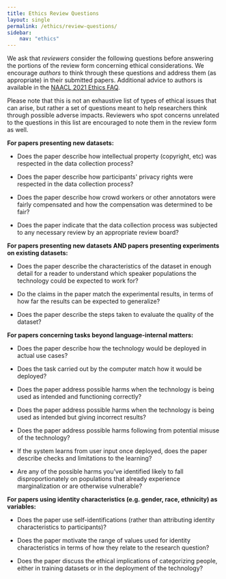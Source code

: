 ```yaml
---
title: Ethics Review Questions
layout: single
permalink: /ethics/review-questions/
sidebar: 
    nav: "ethics"
---
```

We ask that _reviewers_ consider the following questions before answering the portions of the review form concerning ethical considerations. We encourage _authors_ to think through these questions and address them (as appropriate) in their submitted papers. Additional advice to authors is available in the [NAACL 2021 Ethics FAQ](/ethics/faq/).

Please note that this is not an exhaustive list of types of ethical issues that can arise, but rather a set of questions meant to help researchers think through possible adverse impacts. Reviewers who spot concerns unrelated to the questions in this list are encouraged to note them in the review form as well.

**For papers presenting new datasets:**

*   Does the paper describe how intellectual property (copyright, etc) was respected in the data collection process?

*   Does the paper describe how participants' privacy rights were respected in the data collection process?

*   Does the paper describe how crowd workers or other annotators were fairly compensated and how the compensation was determined to be fair?

*   Does the paper indicate that the data collection process was subjected to any necessary review by an appropriate review board?    

**For papers presenting new datasets AND papers presenting experiments on existing datasets:**

*   Does the paper describe the characteristics of the dataset in enough detail for a reader to understand which speaker populations the technology could be expected to work for? 

*   Do the claims in the paper match the experimental results, in terms of how far the results can be expected to generalize?

*   Does the paper describe the steps taken to evaluate the quality of the dataset? 

**For papers concerning tasks beyond language-internal matters:**

*   Does the paper describe how the technology would be deployed in actual use cases?

*   Does the task carried out by the computer match how it would be deployed? 

*   Does the paper address possible harms when the technology is being used as intended and functioning correctly?

*   Does the paper address possible harms when the technology is being used as intended but giving incorrect results?

*   Does the paper address possible harms following from potential misuse of the technology?

*   If the system learns from user input once deployed, does the paper describe checks and limitations to the learning? 

*   Are any of the possible harms you’ve identified likely to fall disproportionately on populations that already experience marginalization or are otherwise vulnerable?

**For papers using identity characteristics (e.g. gender, race, ethnicity) as variables:**

*   Does the paper use self-identifications (rather than attributing identity characteristics to participants)?

*   Does the paper motivate the range of values used for identity characteristics in terms of how they relate to the research question?

*   Does the paper discuss the ethical implications of categorizing people, either in training datasets or in the deployment of the technology?

